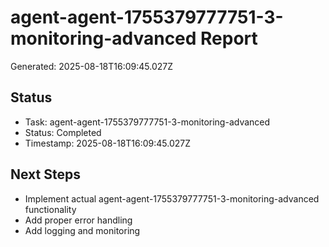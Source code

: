 # agent-agent-1755379777751-3-monitoring-advanced Report

Generated: 2025-08-18T16:09:45.027Z

## Status
- Task: agent-agent-1755379777751-3-monitoring-advanced
- Status: Completed
- Timestamp: 2025-08-18T16:09:45.027Z

## Next Steps
- Implement actual agent-agent-1755379777751-3-monitoring-advanced functionality
- Add proper error handling
- Add logging and monitoring
